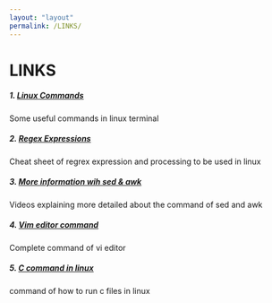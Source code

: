```yaml
---
layout: "layout"
permalink: /LINKS/
---
```


# LINKS

##### 1. [Linux Commands](https://www.hostinger.com/tutorials/linux-commands)
Some useful commands in linux terminal


##### 2. [Regex Expressions](https://web.mit.edu/hackl/www/lab/turkshop/slides/regex-cheatsheet.pdf)
Cheat sheet of regrex expression and processing to be used in linux


##### 3. [More information wih sed & awk](https://www.youtube.com/watch?v=ixOiOS35HYg)
Videos explaining more detailed about the command of sed and awk


##### 4. [Vim editor command](https://coderwall.com/p/adv71w/basic-vim-commands-for-getting-started)
Complete command of vi editor 


##### 5. [C command in linux](https://www.cyberciti.biz/faq/howto-compile-and-run-c-cplusplus-code-in-linux/)
command of how to run c files in linux


